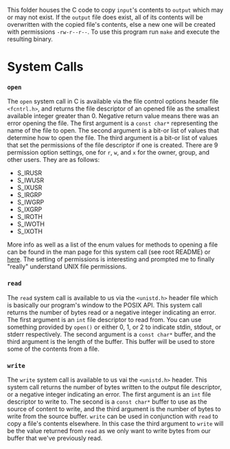 This folder houses the C code to copy `input`'s contents to `output` which may or may not exist. If the `output` file does
exist, all of its contents will be overwritten with the copied file's contents, else a new one will be created with permissions
`-rw-r--r--`. To use this program run `make` and execute the resulting binary.

# System Calls

### `open`

The `open` system call in C is available via the file control options header file `<fcntrl.h>`, and returns the file descriptor
of an opened file as the smallest available integer greater than 0. Negative return value means there was an error opening the file.
The first argument is a `const char*` representing the name of the file to open. The second argument is a bit-or list of values that
determine how to open the file. The third argument is a bit-or list of values that set the permissions of the file descriptor if one
is created. There are 9 permission option settings, one for `r`, `w`, and `x` for the owner, group, and other users. They are as follows:

 - S\_IRUSR
 - S\_IWUSR
 - S\_IXUSR
 - S\_IRGRP
 - S\_IWGRP
 - S\_IXGRP
 - S\_IROTH
 - S\_IWOTH
 - S\_IXOTH

More info as well as a list of the enum values for methods to opening a file can be found in the man page for this system call
(see root README) or [here](http://pubs.opengroup.org/onlinepubs/9699919799/). The setting of permissions is interesting and prompted
me to finally "really" understand UNIX file permissions.

### `read`

The `read` system call is available to us via the `<unistd.h>` header file which is basically our program's window to the POSIX
API. This system call returns the number of bytes read or a negative integer indicating an error. The first argument is an `int`
file descriptor to read from. You can use something provided by `open()` or either 0, 1, or 2 to indicate stdin, stdout, or stderr
respectively. The second argument is a `const char*` buffer, and the third argument is the length of the buffer. This buffer will
be used to store some of the contents from a file.

### `write`

The `write` system call is available to us vai the `<unistd.h>` header. This system call returns the number of bytes written to the
output file descriptor, or a negative integer indicating an error. The first argument is an `int` file descriptor to write to. The
second is a `const char*` buffer to use as the source of content to write, and the third argument is the number of bytes to write from
the source buffer. `write` can be used in conjunction with `read` to copy a file's contents elsewhere. In this case the third argument
to `write` will be the value returned from `read` as we only want to write bytes from our buffer that we've previously read.
